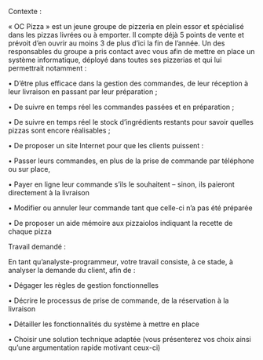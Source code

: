 Contexte :

« OC Pizza » est un jeune groupe de pizzeria en plein essor et spécialisé dans les pizzas livrées ou à emporter. Il compte déjà 5 points de vente et prévoit d’en ouvrir au moins 3 de plus d’ici la fin de l’année. Un des responsables du groupe a pris contact avec vous afin de mettre en place un système informatique, déployé dans toutes ses pizzerias et qui lui permettrait notamment :

•	D’être plus efficace dans la gestion des commandes, de leur réception à leur livraison en passant par leur préparation ;

•	De suivre en temps réel les commandes passées et en préparation ;

•	De suivre en temps réel le stock d’ingrédients restants pour savoir quelles pizzas sont encore réalisables ;

•	De proposer un site Internet pour que les clients puissent :

•	Passer leurs commandes, en plus de la prise de commande par téléphone ou sur place,

•	Payer en ligne leur commande s’ils le souhaitent – sinon, ils paieront directement à la livraison

•	Modifier ou annuler leur commande tant que celle-ci n’a pas été préparée

•	De proposer un aide mémoire aux pizzaiolos indiquant la recette de chaque pizza


Travail demandé :

En tant qu’analyste-programmeur, votre travail consiste, à ce stade, à analyser la demande du client, afin de :

•	Dégager les règles de gestion fonctionnelles

•	Décrire le processus de prise de commande, de la réservation à la livraison

•	Détailler les fonctionnalités du système à mettre en place

•	Choisir une solution technique adaptée (vous présenterez vos choix ainsi qu’une argumentation rapide motivant ceux-ci)
